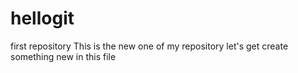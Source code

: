 # hellogit
first repository
This is the new one of my repository
let's get create something new in this file
